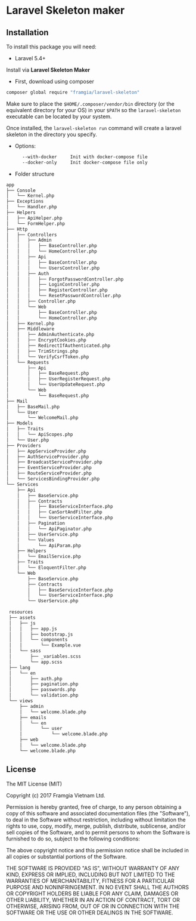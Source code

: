 # Laravel Skeleton maker

## Installation

To install this package you will need:

* Laravel 5.4+

Install via **Laravel Skeleton Maker**

- First, download using composer

```bash
composer global require "framgia/laravel-skeleton"
```

Make sure to place the `$HOME/.composer/vendor/bin` directory (or the equivalent directory for your OS) in your `$PATH` so the `laravel-skeleton` executable can be located by your system.

Once installed, the `laravel-skeleton run` command will create a laravel skeleton in the directory you specify.

- Options:
```bash
      --with-docker     Init with docker-compose file
      --docker-only     Init docker-compose file only
```

- Folder structure

```bash
app
├── Console
│   └── Kernel.php
├── Exceptions
│   └── Handler.php
├── Helpers
│   ├── ApiHelper.php
│   └── FormHelper.php
├── Http
│   ├── Controllers
│   │   ├── Admin
│   │   │   ├── BaseController.php
│   │   │   └── HomeController.php
│   │   ├── Api
│   │   │   ├── BaseController.php
│   │   │   └── UsersController.php
│   │   ├── Auth
│   │   │   ├── ForgotPasswordController.php
│   │   │   ├── LoginController.php
│   │   │   ├── RegisterController.php
│   │   │   └── ResetPasswordController.php
│   │   ├── Controller.php
│   │   └── Web
│   │       ├── BaseController.php
│   │       └── HomeController.php
│   ├── Kernel.php
│   ├── Middleware
│   │   ├── AdminAuthenticate.php
│   │   ├── EncryptCookies.php
│   │   ├── RedirectIfAuthenticated.php
│   │   ├── TrimStrings.php
│   │   └── VerifyCsrfToken.php
│   └── Requests
│       ├── Api
│       │   ├── BaseRequest.php
│       │   ├── UserRegisterRequest.php
│       │   └── UserUpdateRequest.php
│       └── Web
│           └── BaseRequest.php
├── Mail
│   ├── BaseMail.php
│   └── User
│       └── WelcomeMail.php
├── Models
│   ├── Traits
│   │   └── ApiScopes.php
│   └── User.php
├── Providers
│   ├── AppServiceProvider.php
│   ├── AuthServiceProvider.php
│   ├── BroadcastServiceProvider.php
│   ├── EventServiceProvider.php
│   ├── RouteServiceProvider.php
│   └── ServicesBindingProvider.php
└── Services
    ├── Api
    │   ├── BaseService.php
    │   ├── Contracts
    │   │   ├── BaseServiceInterface.php
    │   │   ├── CanSortAndFilter.php
    │   │   └── UserServiceInterface.php
    │   ├── Pagination
    │   │   └── ApiPaginator.php
    │   ├── UserService.php
    │   └── Values
    │       └── ApiParam.php
    ├── Helpers
    │   └── EmailService.php
    ├── Traits
    │   └── EloquentFilter.php
    └── Web
        ├── BaseService.php
        ├── Contracts
        │   ├── BaseServiceInterface.php
        │   └── UserServiceInterface.php
        └── UserService.php
 
 resources
 ├── assets
 │   ├── js
 │   │   ├── app.js
 │   │   ├── bootstrap.js
 │   │   └── components
 │   │       └── Example.vue
 │   └── sass
 │       ├── _variables.scss
 │       └── app.scss
 ├── lang
 │   └── en
 │       ├── auth.php
 │       ├── pagination.php
 │       ├── passwords.php
 │       └── validation.php
 └── views
     ├── admin
     │   └── welcome.blade.php
     ├── emails
     │   └── en
     │       └── user
     │           └── welcome.blade.php
     ├── web
     │   └── welcome.blade.php
     └── welcome.blade.php
```
      
## License

The MIT License (MIT)

Copyright (c) 2017 Framgia Vietnam Ltd.

Permission is hereby granted, free of charge, to any person obtaining a copy
of this software and associated documentation files (the "Software"), to deal
in the Software without restriction, including without limitation the rights
to use, copy, modify, merge, publish, distribute, sublicense, and/or sell
copies of the Software, and to permit persons to whom the Software is
furnished to do so, subject to the following conditions:

The above copyright notice and this permission notice shall be included in all
copies or substantial portions of the Software.

THE SOFTWARE IS PROVIDED "AS IS", WITHOUT WARRANTY OF ANY KIND, EXPRESS OR
IMPLIED, INCLUDING BUT NOT LIMITED TO THE WARRANTIES OF MERCHANTABILITY,
FITNESS FOR A PARTICULAR PURPOSE AND NONINFRINGEMENT. IN NO EVENT SHALL THE
AUTHORS OR COPYRIGHT HOLDERS BE LIABLE FOR ANY CLAIM, DAMAGES OR OTHER
LIABILITY, WHETHER IN AN ACTION OF CONTRACT, TORT OR OTHERWISE, ARISING FROM,
OUT OF OR IN CONNECTION WITH THE SOFTWARE OR THE USE OR OTHER DEALINGS IN THE
SOFTWARE.